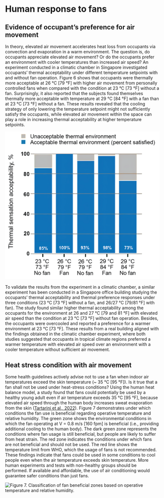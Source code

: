 # Human response to fans

## Evidence of occupant’s preference for air movement <a href="#_heading-h.49x2ik5" id="_heading-h.49x2ik5"></a>

In theory, elevated air movement accelerates heat loss from occupants via convection and evaporation in a warm environment. The question is, do occupants appreciate elevated air movement? Or do the occupants prefer an environment with cooler temperatures than increased air speed? An experiment conducted in a climatic chamber in Singapore investigated occupants’ thermal acceptability under different temperature setpoints with and without fan operation. Figure 6 shows that occupants were thermally more acceptable at 26 °C \[79 °F] with higher air movement from personally controlled fans when compared with the condition at 23 °C \[73 °F] without a fan. Surprisingly, it also reported that the subjects found themselves thermally more acceptable with temperature at 29 °C \[84 °F] with a fan than at 23 °C \[73 °F] without a fan. These results revealed that the cooling strategy of only lowering the temperature setpoint might not sufficiently satisfy the occupants, while elevated air movement within the space can play a role in increasing thermal acceptability at higher temperature setpoints.

![Figure 6. Occupants’ thermal acceptability responses in climatic chamber (Schiavon et al., 2016).](<../.gitbook/assets/0 (20).png>)

To validate the results from the experiment in a climatic chamber, a similar experiment has been conducted in a Singapore office building studying the occupants’ thermal acceptability and thermal preference responses under three conditions (23 °C \[73 °F] without a fan, and 26/27 °C \[79/81 °F] with fan). The study found similar higher thermal acceptability among the occupants for the environment at 26 and 27 °C \[79 and 81 °F] with elevated air speed than the condition at 23 °C \[73 °F] without fan operation. Besides, the occupants were overcooled and reported a preference for a warmer environment at 23 °C \[73 °F]. These results from a real building aligned with the findings obtained in the climatic chamber experiment, where both studies suggested that occupants in tropical climate regions preferred a warmer temperature with elevated air speed over an environment with a cooler temperature without sufficient air movement.

## Heat stress condition with air movement <a href="#_heading-h.2p2csry" id="_heading-h.2p2csry"></a>

Some health guidelines actively advise not to use a fan when indoor air temperatures exceed the skin temperature (\~ 35 °C \[95 °F]). Is it true that a fan shall not be used under heat-stress conditions? Using the human heat balance model, a study found that fans could potentially be used by a healthy young adult even if air temperature exceeds 35 °C \[95 °F], because elevated air speed through the human body increases sweat evaporation from the skin ([Tartarini et al., 2022](https://www.sciencedirect.com/science/article/pii/S0360132321008325)). Figure 7 demonstrates under which conditions the fan use is beneficial regarding operative temperature and relative humidity. The green zone shows the environmental conditions in which the fan operating at V = 0.8 m/s \[160 fpm] is beneficial (i.e., providing additional cooling to the human body). The dark green zone represents the conditions where fan usage is still beneficial, but people are likely to suffer from heat strain. The red zone indicates the conditions under which fans are not beneficial and should not be used. The red line shows the temperature limit from WHO, which the usage of fans is not recommended. These findings indicate that fans could be used in some conditions to cool people even when the air temperature exceeds skin temperature. More human experiments and tests with non-healthy groups should be performed. If available and affordable, the use of air conditioning would guarantee safer conditions than just fans.

![Figure 7. Classification of fan beneficial zones based on operative temperature and relative humidity.
](<../.gitbook/assets/1 (7).png>)
